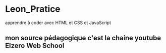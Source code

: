# Leon_Pratice
apprendre à coder avec HTML et CSS et JavaScript
## mon source pédagogique c'est la chaine youtube Elzero Web School
